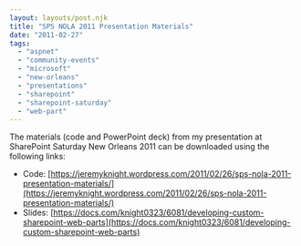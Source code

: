 ```yaml
---
layout: layouts/post.njk
title: "SPS NOLA 2011 Presentation Materials"
date: "2011-02-27"
tags: 
  - "aspnet"
  - "community-events"
  - "microsoft"
  - "new-orleans"
  - "presentations"
  - "sharepoint"
  - "sharepoint-saturday"
  - "web-part"
---
```


The materials (code and PowerPoint deck) from my presentation at SharePoint Saturday New Orleans 2011 can be downloaded using the following links:

* Code: [https://jeremyknight.wordpress.com/2011/02/26/sps-nola-2011-presentation-materials/](https://jeremyknight.wordpress.com/2011/02/26/sps-nola-2011-presentation-materials/) 
* Slides: [https://docs.com/knight0323/6081/developing-custom-sharepoint-web-parts](https://docs.com/knight0323/6081/developing-custom-sharepoint-web-parts)
